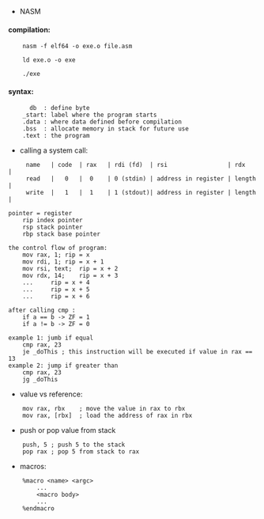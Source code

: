 
+ NASM
#### compilation:
```
	nasm -f elf64 -o exe.o file.asm
```
```
	ld exe.o -o exe
```
```
	./exe
```
#### syntax:
```
	  db  : define byte
	_start: label where the program starts
	.data : where data defined before compilation
	.bss  : allocate memory in stack for future use
	.text : the program
```
+ calling a system call:
```
	 name	| code	| rax	| rdi (fd)  | rsi                 | rdx	   |
	 read	|   0  	|  0	| 0 (stdin) | address in register | length |	 
	 write	|   1  	|  1	| 1 (stdout)| address in register | length |	 
```
```
pointer = register
	rip index pointer
	rsp stack pointer
	rbp stack base pointer
```
```
the control flow of program:
	mov rax, 1;	rip = x
	mov rdi, 1;	rip = x + 1
	mov rsi, text;	rip = x + 2
	mov rdx, 14;	rip = x + 3
	...		rip = x + 4
	...		rip = x + 5
	...		rip = x + 6
```

```
after calling cmp :
	if a == b -> ZF = 1
	if a != b -> ZF = 0
```
```
example 1: jumb if equal
	cmp rax, 23
	je _doThis ; this instruction will be executed if value in rax == 13
example 2: jump if greater than
	cmp rax, 23
	jg _doThis
```

+ value vs reference:
```
	mov rax, rbx	; move the value in rax to rbx
	mov rax, [rbx]	; load the address of rax in rbx
```
+ push or pop value from stack
```
	push, 5 ; push 5 to the stack
	pop rax ; pop 5 from stack to rax
```
+ macros:
```
	%macro <name> <argc>
		...
		<macro body>
		...
	%endmacro
```




